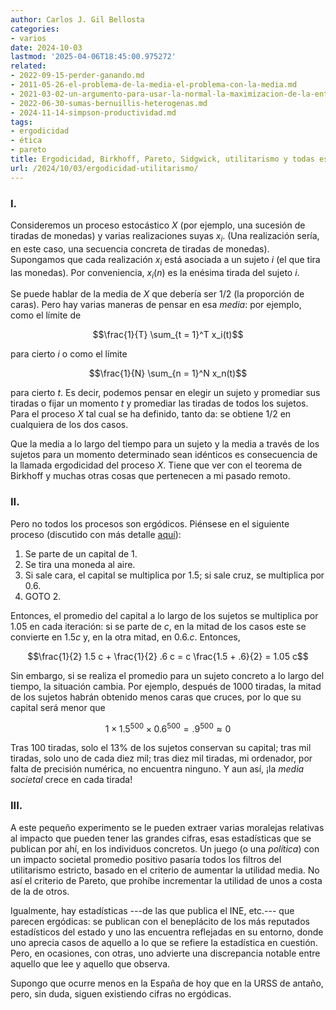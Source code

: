 ```yaml
---
author: Carlos J. Gil Bellosta
categories:
- varios
date: 2024-10-03
lastmod: '2025-04-06T18:45:00.975272'
related:
- 2022-09-15-perder-ganando.md
- 2011-05-26-el-problema-de-la-media-el-problema-con-la-media.md
- 2021-03-02-un-argumento-para-usar-la-normal-la-maximizacion-de-la-entropia.md
- 2022-06-30-sumas-bernuillis-heterogenas.md
- 2024-11-14-simpson-productividad.md
tags:
- ergodicidad
- ética
- pareto
title: Ergodicidad, Birkhoff, Pareto, Sidgwick, utilitarismo y todas esas cosas
url: /2024/10/03/ergodicidad-utilitarismo/
---
```


### I.

Consideremos un proceso estocástico $X$ (por ejemplo, una sucesión de tiradas de monedas) y varias realizaciones suyas $x_i$. (Una realización sería, en este caso, una secuencia concreta de tiradas de monedas). Supongamos que cada realización $x_i$ está asociada a un sujeto $i$ (el que tira las monedas). Por conveniencia, $x_i(n)$ es la enésima tirada del sujeto $i$.

Se puede hablar de la media de $X$ que debería ser 1/2 (la proporción de caras). Pero hay varias maneras de pensar en esa _media_: por ejemplo, como el límite de

$$\frac{1}{T} \sum_{t = 1}^T x_i(t)$$

para cierto $i$ o como el límite

$$\frac{1}{N} \sum_{n = 1}^N x_n(t)$$

para cierto $t$. Es decir, podemos pensar en elegir un sujeto y promediar sus tiradas o fijar un momento $t$ y promediar las tiradas de todos los sujetos. Para el proceso $X$ tal cual se ha definido, tanto da: se obtiene 1/2 en cualquiera de los dos casos.

Que la media a lo largo del tiempo para un sujeto y la media a través de los sujetos para un momento determinado sean idénticos es consecuencia de la llamada ergodicidad del proceso $X$. Tiene que ver con el teorema de Birkhoff y muchas otras cosas que pertenecen a mi pasado remoto.

### II.

Pero no todos los procesos son ergódicos. Piénsese en el siguiente proceso (discutido con más detalle [aquí](https://ergodicityeconomics.com/2024/02/05/ergodicity-economics-a-history-2/)):

1. Se parte de un capital de 1.
2. Se tira una moneda al aire.
3. Si sale cara, el capital se multiplica por 1.5; si sale cruz, se multiplica por 0.6.
4. GOTO 2.

Entonces, el promedio del capital a lo largo de los sujetos se multiplica por 1.05 en cada iteración: si se parte de $c$, en la mitad de los casos este se convierte en $1.5 c$ y, en la otra mitad, en $0.6.c$. Entonces,

$$\frac{1}{2} 1.5 c + \frac{1}{2} .6 c = c \frac{1.5 + .6}{2} = 1.05 c$$

Sin embargo, si se realiza el promedio para un sujeto concreto a lo largo del tiempo, la situación cambia. Por ejemplo, después de 1000 tiradas, la mitad de los sujetos habrán obtenido menos caras que cruces, por lo que su capital será menor que

$$1 \times 1.5^{500} \times 0.6^{500} = .9^{500} \approx 0$$

Tras 100 tiradas, solo el 13% de los sujetos conservan su capital; tras mil tiradas, solo uno de cada diez mil; tras diez mil tiradas, mi ordenador, por falta de precisión numérica, no encuentra ninguno. Y aun así, ¡la _media societal_ crece en cada tirada!

### III.

A este pequeño experimento se le pueden extraer varias moralejas relativas al impacto que pueden tener las grandes cifras, esas estadísticas que se publican por ahí, en los individuos concretos. Un juego (o una _política_) con un impacto societal promedio positivo pasaría todos los filtros del utilitarismo estricto, basado en el criterio de aumentar la utilidad media. No así el criterio de Pareto, que prohíbe incrementar la utilidad de unos a costa de la de otros.

Igualmente, hay estadísticas ---de las que publica el INE, etc.--- que parecen ergódicas: se publican con el beneplácito de los más reputados estadísticos del estado y uno las encuentra reflejadas en su entorno, donde uno aprecia casos de aquello a lo que se refiere la estadística en cuestión. Pero, en ocasiones, con otras, uno advierte una discrepancia notable entre aquello que lee y aquello que observa.

Supongo que ocurre menos en la España de hoy que en la URSS de antaño, pero, sin duda, siguen existiendo cifras no ergódicas.